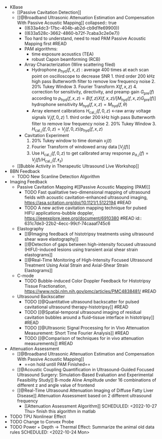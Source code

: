- KBase
	- [[Passive Cavitation Detection]]
	- [[@Broadband Ultrasonic Attenuation Estimation and Compensation With Passive Acoustic Mapping]]
	  collapsed:: true
		- ((633a4dc3-17bc-404b-ab2d-cb9d1fe69900))
		- ((633a528c-3662-4860-b72f-7caba3c2e0e7))
		- Too hard to understand, need to read PAM Passive Acoustic Mapping first #READ
		- PAM algorithms:
			- time exposure acoustics (TEA)
			- robust Capon beamforming (RCB)
		- Array Characterization (Wire scattering filed)
			- Hydrophone $p_\text{hyd}(f, x, z)$ : average 400 times at each scan point on oscilloscope to decrease SNR
			  		1. third order 200 kHz high pass Butterworth filter to remove low frequency noise
			  		2. 20% Tukey Window
			  		3. Fourier Transform $X(f,x,z)$
			  		4. correction for sensitivity, directivity, and preamp gain $G_\text{pre}(f)$ according to
			  	$p_\text{hyd}( f, x, z)=B( f, z)X( f, x, z)/[M_\text{hyd}( f, x, z)G_\text{pre}( f )]$
			  	hydrophone sensitivity $M_\text{hyd}( f, x, z)=M_\text{hyd}( f, \theta)$
			- Array element calibrations $H_{\text{cal}, j} ( f, 0, z)$ <-raw array voltage signals $V_j ( f, 0, z)$
			  		1. third order 200 kHz high pass Butterworth filter to remove low frequency noise
			  		2. 20% Tukey Window
			  		3. $H_{\text{cal}, j} ( f, 0, z) = V_j ( f, 0, z)/p_\text{hyd}( f, x, z)$
		- Cavitation Experiment
		  	1. 20% Tukey window to time domain $v_j(t)$
		  	2. Fourier Transform of windowed array data $[V_j(f)]$
		  	3. Use $H_{\text{cal}, j} ( f, 0, z)$ to get calibrated array response $p_{a, j} ( f ) = V_j ( f )/H_{\text{cal}, j} ( f, \textbf{r}_s )$
	- [[Bubble Activity in Therapeutic Ultrasound Live Workshop]]
- BBN Feedback
	- TODO New Scanline Detection Algorithm
- Imaging Feedback
	- Passive Cavitation Mapping #[[Passive Acoustic Mapping (PAM)]]
		- TODO Fast qualitative two-dimensional mapping of ultrasound fields with acoustic cavitation-enhanced ultrasound imaging, https://asa.scitation.org/doi/10.1121/1.5122194 #READ
		- TODO A new active cavitation mapping technique for pulsed HIFU applications-bubble doppler, https://ieeexplore.ieee.org/document/6910380 #READ
		  id:: 631c7de3-22b2-4ecc-99cf-74caaaf745c6
	- Elastography
		- [[@Imaging feedback of histotripsy treatments using ultrasound shear wave elastography]]
		- [[@Detection of gaps between high-intensity focused ultrasound (HIFU)-induced lesions using transient axial shear strain elastograms]]
		- [[@Real-Time Monitoring of High-Intensity Focused Ultrasound Treatment Using Axial Strain and Axial-Shear Strain Elastograms]]
	- C-mode
		- TODO Bubble-induced Color Doppler Feedback for Histotripsy Tissue Fractionation, https://www.ncbi.nlm.nih.gov/pmc/articles/PMC4838481/ #READ
	- Ultrasound Backscatter
		- TODO [[@Quantitative ultrasound backscatter for pulsed cavitational ultrasound therapy-histotripsy]] #READ
		- TODO [[@Spatial-temporal ultrasound imaging of residual cavitation bubbles around a fluid–tissue interface in histotripsy]] #READ
		- TODO [[@Ultrasonic Signal Processing for in Vivo Attenuation Measurement: Short Time Fourier Analysis]] #READ
		- TODO [[@Comparison of techniques for in vivo attenuation measurements]] #READ
- Attenuation Assessment
	- [[@Broadband Ultrasonic Attenuation Estimation and Compensation With Passive Acoustic Mapping]]
		- ==on hold untill PAM Finished==
	- [[@Acoustic Coupling Quantification in Ultrasound-Guided Focused Ultrasound Surgery: Simulation-Based Evaluation and Experimental Feasibility Study]]
	  B-mode Aline Amplitude under 16 combinations of different z and angle value of frontend
	- [[@Real-Time Ultrasound Attenuation Imaging of Diffuse Fatty Liver Disease]]
	  Attenuation Assessment based on 2 different ultrasound frequency
		- [[Attenuation Assessment Algorithm]]
		  SCHEDULED: <2022-10-27 Thu>
		  finish this algorithm in matlab
- TODO TPU Nonlinear Effect
- TODO Change to Convex Probe
- TODO Power + Depth -> Thermal Effect: Summarize the animal old data rules
  SCHEDULED: <2022-10-24 Mon>